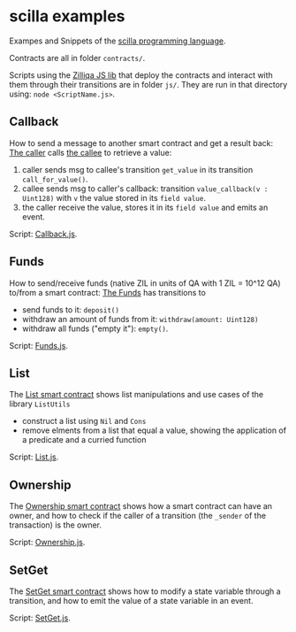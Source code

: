 # scilla examples

Exampes and Snippets of the [scilla programming language](https://scilla.readthedocs.io/en/latest/).

Contracts are all in folder `contracts/`. 

Scripts using the [Zilliqa JS lib](https://github.com/Zilliqa/Zilliqa-JavaScript-Library) that deploy the contracts and interact with them through their transitions are in folder `js/`. They are run in that directory using: `node <ScriptName.js>`.

## Callback
How to send a message to another smart contract and get a result back:
[The caller](./contracts/Caller.scilla) calls [the callee](./contracts/Callee.scilla) to retrieve a value:
1) caller sends msg to callee's transition `get_value` in its transition `call_for_value()`.
2) callee sends msg to caller's callback: transition `value_callback(v : Uint128)` with `v` the value stored in its `field value`.
3) the caller receive the value, stores it in its `field value` and emits an event.

Script: [Callback.js](./js/Callback.js). 

## Funds
How to send/receive funds (native ZIL in units of QA with 1 ZIL = 10^12 QA) to/from a smart contract:
[The Funds](./contracts/Funds.scilla) has transitions to
- send funds to it: `deposit()`
- withdraw an amount of funds from it: `withdraw(amount: Uint128)`
- withdraw all funds ("empty it"): `empty()`.

Script: [Funds.js](./js/Funds.js).

## List
The [List smart contract](./contracts/List.scilla) shows list manipulations and use cases of the library `ListUtils`
- construct a list using `Nil` and `Cons`
- remove elments from a list that equal a value, showing the application of a predicate and a curried function

Script: [List.js](./js/List.js).

## Ownership
The [Ownership smart contract](./contracts/Ownership.scilla) shows how a smart contract can have an owner, and how to check if the caller of a transition (the `_sender` of the transaction) is the owner.

Script: [Ownership.js](./js/Ownership.js).

## SetGet
The [SetGet smart contract](./contracts/SetGet.scilla) shows how to modify a state variable through a transition, and how to emit the value of a state variable in an event.

Script: [SetGet.js](./js/SetGet.js).
